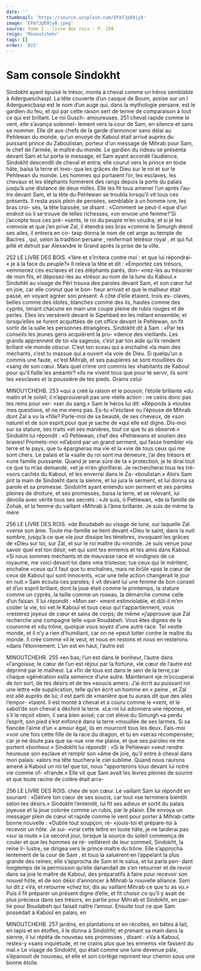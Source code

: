 ```yaml
---
date: ''
thumbnail: 'https://source.unsplash.com/EFm7JpD9jy8'
image: 'EFm7JpD9jy8.jpeg'
source: tome I - livre des rois - P. 250
reign: 'Minoutchehr'
tags: []
order: '022'
---
```


# Sam console Sindokht

Sindokht ayant épuisé le trésor, monta à cheval
comme un héros semblable à Adergueschaspl. La tête couverte d’un casque de Boum, assise sur un
l Aderguescbasp est le nom d’un auge qui, dans la mythologie
persane, est le gardien du feu, et qui par cette raison sert de terme de comparaison à tout ce qui est brillant. Le roi Gusch-
amoureuses. 251 cheval rapide comme le vent, elle s’avança solennel-
lement vers la cour de Sam, en silence et sans se nommer. Elle dit aux chefs de la garde d’annoncer sans délai au Pehlewan du monde, qu’un envoyé de
Kaboul était arrivé auprès du puissant prince du Zaboulistan, porteur d’un message de Mihrab pour Sam, le chef de l’armée, le maître du monde. Le
gardien du rideau se présenta devant Sam et lui porta le message, et Sam ayant accordé l’audience,
Sindokht descendit de cheval et entra; elle courut vers le prince en toute hâte, baisa la terre et invo- qua les grâces de Dieu sur le roi et sur le Pehlewan du monde. Les hommes qui portaient l’or, les esclaves,
les chevaux et les éléphants formèrent des rangs depuis la porte du palais jusqu’à une distance de deux milles. Elle les fit tous amener l’un après l’au-
tre devant Sam, et la tête du Pehlewan se troubla lorsqu’il vit tous ces présents. Il resta assis plein de pensées, semblable à un homme ivre, les bras croi- sés, la tête baissée, se disant : «Comment se peut-il
«que d’un endroit où il se trouve de telles richesses, «on envoie une femme?’Si j’accepte tous ces pré- «sents, le roi du peuple m’en voudra; et si je les «renvoie et que j’en prive Zal, il étendra ses bras «comme le Simurgh étend ses ailes, il entrera en co-
tasp donna le nom de cet ange au temple de Baclres , qui, selon la tradition persane , renfermait letrésor royal , et qui fut pillé et détruit par Alexandre le Grand après la prise de la ville.

252 LE LIVRE DES BOIS.
«1ère et s’irritera contre moi : et que lui répondrai-
« je à la face du peuple?»
Il releva la tête et dit : «Emportez ces trésors, «emmenez ces esclaves et ces éléphants parés, don- «nez-les au trésorier de mon fils, et déposez-les au «trésor au nom de la lune du Kaboul.» Sindohkt
au visage de Péri trouva des paroles devant Sam, et son cœur fut en joie, car elle connut que le bon- heur arrivait et que le malheur était passé, en voyant agréer son présent. A côté d’elle étaient. trois es-
claves, belles comme des idoles, blanches comme des lis, hautes comme des cyprès, tenant chacune en main une coupe pleine de rubis rouges et de perles. Elles les versèrent devant le Sipehbed en les mêlant ensemble; et lorsqu’elles se furent acquittées
de cet office devant le Pehlewan, on fit sortir de la salle les personnes étrangères. Sindokht dit à Sam :
«Par tes conseils les jeunes gens acquièrent la pru- «dence des vieillards. Les grands apprennent de toi «la sagesse, c’est par ton aide qu’ils rendent brillant
«le monde obscur. C’est ton sceau qui a enchaîné
«la main des méchants, c’est tu massue qui a ouvert
«la voie de Dieu. Si quelqu’un a commis une faute, «c’est Mihrab, et ses paupières se sont mouillées du
«sang de son cœur. Mais quel crime ont commis les «habitants de Kaboul pour qu’il faille les anéantir?
«Ils ne vivent tous que pour te servir, ils sont tes «esclaves et la poussière de tes pieds. Grains celui

MlNOU’l’CHEHB. 253 «qui a créé la raison et le pouvoir, l’étoile brillante
«du matin et le soleil; il n’approuverait pas une «telle action : ne ceins donc pas tes reins pour ver- «ser du sang.» Sam le héros lui dit: «Réponds à
«toutes mes questions, et ne me mens pas. Es-tu «l’esclave ou l’épouse de Mihrab dont Zal a vu la
«fille? Parle-moi de sa beauté, de ses cheveux, de «son naturel et de son esprit,pour que je sache de «qui elle est digne. Dis-moi sur sa stature, ses traits «et ses manières, tout ce que tu as observé.»
Sindokht lui répondit : «0 Pehlewan, chef des
«Pehlewans et soutien des braves! Promets-moi «d’abord par un grand serment, qui fasse trembler
«la terre et le pays, que tu épargneras ma vie et la «vie de tous ceux qui me sont chers. Le palais et la «salle du roi sont ma demeure, j’ai des trésors et
«une famille puissante. Quand je serai sûre de ta « protection, je te dirai tout ce que tu m’as demandé,
«et je m’en glorifierai. Je rechercherai tous les tré-
«sors cachés du Kaboul, et les enverrai dans le Za- «boulistan.» Alors Sam prit la main de Sindokht dans la sienne, et lui jura le serment, et lui donna sa parole et sa promesse. Sindolrht ayant entendu son serment et ses paroles pleines de droiture, et ses promesses, baisa la terre, et se relevant, lui dévoila avec vérité tous ses secrets : «Je suis, ô Pehlewan,
«de la famille de Zohak, et la femme du vaillant «Mihrab à l’âme brillante. Je suis de même la mère

256 LE LIVRE DES ROIS.
«de Boudabeh au visage de lune, sur laquelle Zal «verse son âme. Toute ma-famille se tient devant «Dieu le saint, dans la nuit sombre, jusqu’à ce que
«le jour dissipe les ténèbres, invoquant les grâces de «Dieu sur toi, sur Zal, et sur le roi maître du «monde. Je suis venue pour savoir quel est ton désir, «et qui sont tes ennemis et tes amis dans Kaboul. «Si nous sommes méchants et de mauvaise race et «indignes de ce royaume, me voici devant toi dans «ma tristesse; tue ceux qui le méritent, enchaîne «ceux qu’il faut que tu enchaînes, mais ne brûle
«pas le cœur de ceux de Kaboul qui sont innocents, «car une telle action changerait le jour en nuit.» Sam écouta ces paroles; il vit devant lui une femme de bon conseil et d’un esprit brillant, dont la joue était comme le printemps, la stature comme un
cyprès, la taille comme un roseau, la démarche comme celle d’un faisan. Il lui répondit : «Mon ser- «ment estinviolable, et dût-il m’en coûter la vie, toi
«et le Kaboul et tous ceux qui t’appartiennent, vous «resterez joyeux de cœur et sains de corps; de même «j’approuve que Zal recherche une compagne telle «que Roudabeh. Vous êtes dignes de la couronne et «du trône, quoique vous soyez d’une autre race. Tel «estle monde, et il n’y a rien d’humiliant, car on ne
«peut lutter contre le maître du monde. Il crée comme
«il le veut, et nous en restons et nous en resterons «dans l’étonnement. L’un est en haut, l’autre est

MINOUTCHEHR. 255 «en bas; l’un est dans le bonheur, l’autre dans
«l’angoisse; le cœur de l’un est réjoui par la fortune,
«le cœur de l’autre est déprimé par le malheur. La
«fin de tous est dans le sein de la terre,car chaque «génération estla semence d’une autre. Maintenant
«je m’occuperai de ton sort, de tes désirs et de tes «soucis amers. J’ai écrit au puissant roi une lettre «de supplication, telle qu’en écrit un homme en
« peine , et Zal est allé auprès de lui; il est parti de «manière que tu aurais dit que des ailes l’empor- «taient. ll est monté à cheval et a couru comme le «vent, et le sabot’de son cheval a déchiré la terre.
«Le roi lui adonnera une réponse, et s’il le reçoit «bien, il sera bien avisé; car cet élève du Simurgh «a perdu l’esprit, son pied s’est enfoncé dans la terre «mouillée de ses larmes. Si sa fiancée l’aime d’un
« amour égal, ils en mourront tous les deux. Fais-moi «voir une fois cette fille de la race du dragon, et tu en «seras récompensée; car je ne doute pas que sa-vue
«ne me plaise, et que ses paroles ne me portent «bonheur.» Sindokht lui répondit : «Si le Pehlewan «veut rendre heureuse son esclave et remplir son «âme de joie, qu’il entre à cheval dans mon palais:
«alors ma tête touchera le ciel sublime. Quand nous raurons amené à Kaboul un roi tel que toi, nous
"apporterons tous devant lui notre vie comme of- «frande.» Elle vit que Sam avait les lèvres pleines
de sourire et que toute racine de colère était arra-

256 LE LIVRE DES ROIS.
chée de son cœur. Le vaillant Sam lui répondit en souriant : «Délivre ton cœur de ses soucis, car tout «se terminera bientôt selon tes désirs.»
Sindokht l’entendit, lui fit ses adieux et sortit du palais joyeuse et la joue colorée comme un rubis, par le plaisir. Elle envoya un messager plein de cœur et rapide comme le vent pour porter à Mihrab cette bonne nouvelle : «Oublie tout soupçon, ré- «jouis-toi et prépare-toi à recevoir un hôte. Je sui-
«vrai cette lettre en toute hâte, je ne tarderai pas «sur la route.» Le second jour, lorsque la source du soleil commença de couler et que les hommes se ré- veillèrent de leur sommeil, Sindokht, la reine il- lustre, se dirigea vers le prince maître du trône. Elle s’approcha lentement de la cour de Sam , et tous
la saluèrent en l’appelant la plus grande des reines; elle s’approcha de Sam et le salua, et lui parla pen- dant longtemps de la permission qu’elle danandait de s’en retourner et de revoir dans sa joie le maître de Kaboul, des préparatifs à faire pour recevoir son nouvel hôte, et de son désir d’annoncer à Mihrab
la nouvelle alliance. Sam lui dit z «Va, et retourne «chez toi; dis au vaillant Mihrab ce que tu as vu.» Puis il fit préparer un présent digne d’elle, et fit choisir ce qu’il y avait de plus précieux dans ses trésors, en partie pour Mihrab et Sindokht, en par- tie pour Boudabeh qui faisait naître l’amour. Ensuite tout ce que Sam possédait à Kaboul en palais, en

MINOUTCHEHB. 257 jardins, en plantations et en récoltes, en bêtes à
lait, en tapis et en étoffes, il le donna à Sindolrht; et prenant sa main dans la sienne, il lui répéta de nouveau ses promesses , disant : «Va à Kaboul, restes-y «sans inquiétude, et ne crains plus que tes ennemis «te fassent du mal.» Le visage de Sindokht, qui était comme une lune devenue pâle, s’épanouit de nouveau, et elle et son cortége reprirent leur chemin sous une bonne étoile.
